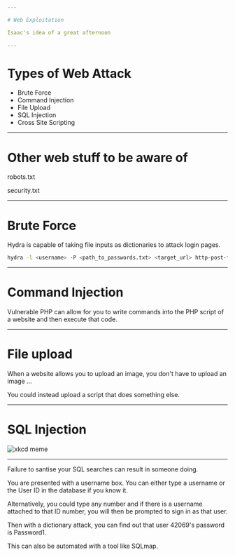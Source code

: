 ```yaml
---

# Web Exploitation

Isaac's idea of a great afternoon

---
```


# Types of Web Attack

- Brute Force
- Command Injection
- File Upload
- SQL Injection
- Cross Site Scripting

---

# Other web stuff to be aware of

robots.txt

security.txt

---

# Brute Force

Hydra is capable of taking file inputs as dictionaries to attack login pages.

```bash
hydra -l <username> -P <path_to_passwords.txt> <target_url> http-post-form "<login_form_action>:<username_field>=^USER^&<password_field>=^PASS^:F=incorrect"
```

---

# Command Injection

Vulnerable PHP can allow for you to write commands into the PHP script of a website and then execute that code.

---

# File upload

When a website allows you to upload an image, you don't have to upload an image ...

You could instead upload a script that does something else.

---

# SQL Injection

![xkcd meme](../img/Bobby.png)

---

Failure to santise your SQL searches can result in someone doing.

You are presented with a username box. You can either type a username or the User ID in the database if you know it. 

Alternatively, you could type any number and if there is a username attached to that ID number, you will then be prompted to sign in as that user.

Then with a dictionary attack, you can find out that user 42069's password is Password1.

This can also be automated with a tool like SQLmap.

